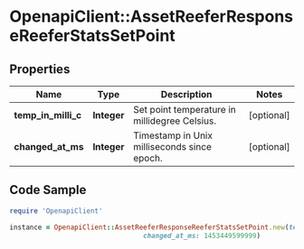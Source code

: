 # OpenapiClient::AssetReeferResponseReeferStatsSetPoint

## Properties
Name | Type | Description | Notes
------------ | ------------- | ------------- | -------------
**temp_in_milli_c** | **Integer** | Set point temperature in millidegree Celsius. | [optional] 
**changed_at_ms** | **Integer** | Timestamp in Unix milliseconds since epoch. | [optional] 

## Code Sample

```ruby
require 'OpenapiClient'

instance = OpenapiClient::AssetReeferResponseReeferStatsSetPoint.new(temp_in_milli_c: 31110,
                                 changed_at_ms: 1453449599999)
```


